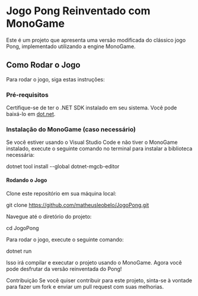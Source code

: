 # Jogo Pong Reinventado com MonoGame

Este é um projeto que apresenta uma versão modificada do clássico jogo Pong, implementado utilizando a engine MonoGame.

## Como Rodar o Jogo

Para rodar o jogo, siga estas instruções:

### Pré-requisitos

Certifique-se de ter o .NET SDK instalado em seu sistema. Você pode baixá-lo em [dot.net](https://dotnet.microsoft.com/download).

### Instalação do MonoGame (caso necessário)

Se você estiver usando o Visual Studio Code e não tiver o MonoGame instalado, execute o seguinte comando no terminal para instalar a biblioteca necessária:

dotnet tool install --global dotnet-mgcb-editor

#### Rodando o Jogo

Clone este repositório em sua máquina local:

git clone https://github.com/matheusleobelo/JogoPong.git

Navegue até o diretório do projeto:

cd JogoPong

Para rodar o jogo, execute o seguinte comando:

dotnet run

Isso irá compilar e executar o projeto usando o MonoGame. Agora você pode desfrutar da versão reinventada do Pong!

Contribuição
Se você quiser contribuir para este projeto, sinta-se à vontade para fazer um fork e enviar um pull request com suas melhorias.
